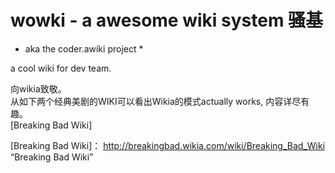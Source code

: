 # wowki - a awesome wiki system 骚基 #
* aka the coder.awiki project *

a cool wiki for dev team.

向wikia致敬。  
从如下两个经典美剧的WIKI可以看出Wikia的模式actually works, 内容详尽有趣。   
[Breaking Bad Wiki]

[Breaking Bad Wiki]： http://breakingbad.wikia.com/wiki/Breaking_Bad_Wiki “Breaking Bad Wiki”
